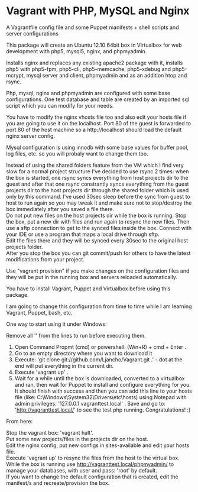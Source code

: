 Vagrant with PHP, MySQL and Nginx
=======

A Vagrantfile config file and some Puppet manifests + shell scripts and server configurations

This package will create an Ubuntu 12.10 64bit box in Virtualbox for web development with php5, mysql5, nginx,
and phpmyadmin.

Installs nginx and replaces any existing apache2 package with it, installs php5 with php5-fpm, php5-cli, php5-memcache,
php5-xdebug and php5-mcrypt, mysql server and client, phpmyadmin and as an addition htop and rsync.

Php, mysql, nginx and phpmyadmin are configured with some base configurations.
One test database and table are created by an imported sql script which you can modify for your needs.

You have to modify the nginx vhosts file too and also edit your hosts file if you are going to use it on the localhost.
Port 80 of the guest is forwarded to port 80 of the host machine so a http://localhost should load the default nginx server config.

Mysql configuration is using innodb with some base values for buffer pool, log files, etc. so you will probaly want to change them too.

Instead of using the shared folders feature from the VM which I find very slow for a normal project structure
I've decided to use rsync 2 times: when the box is started, one rsync syncs everything from host projects dir
to the guest and after that one rsync constrantly syncs everything from the guest projects dir to the host
projects dir through the shared folder which is used only by this command.
I've used 30sec sleep before the sync from guest to host to run again so you may tweak it and make sure
not to stop/destroy the box immediately after you saved a file there.<br />
Do not put new files on the host projects dir while the box is running.
Stop the box, put a new dir with files and run again to resync the new files.
Then use a sftp connection to get to the synced files inside the box. Connect with your IDE or use a program that maps
a local drive through sftp.<br />
Edit the files there and they will be synced every 30sec to the original host projects folder.<br />
After you stop the box you can git commit/push for others to have the latest modifications from your project.

Use "vagrant provision" if you make changes on the configuration files and they will be put in the running box and servers reloaded automatically.

You have to install Vagrant, Puppet and Virtualbox before using this package.

I am going to change this configuration from time to time while I am learning Vagrant, Puppet, bash, etc.


One way to start using it under Windows:

Remove all '' from the lines to run before executing them.

1. Open Command Propmt (cmd) or powershell: (Win+R) + cmd + Enter .
2. Go to an empty directory where you want to download it
3. Execute: 'git clone git://github.com/Ljancho/Vagrant.git .' - dot at the end will put everything in the current dir.
4. Execute 'vagrant up' .
5. Wait for a while until the box is downloaded, converted to a virtualbox and ran, then wait for Puppet to install and
configure everything for you.
It should finish with success and then you can add this line to your hosts file (like: C:\Windows\System32\Drivers\etc\hosts)
using Notepad with admin privileges: '127.0.0.1 vagranttest.local' .
Save and go to: 'http://vagranttest.local/' to see the test php running.
Congratulations! :)

From here:

Stop the vagrant box: 'vagrant halt'.<br />
Put some new projects/files in the projects dir on the host.<br />
Edit the nginx config, put new configs in sites-available and edit your hosts file.<br />
Execute 'vagrant up' to resync the files from the host to the virtual box.<br />
While the box is running use http://vagranttest.local/phpmyadmin/ to manage your databases,
with user and pass: 'root' by default.<br />
If you want to change the default configuration that is created, edit the manifest/s and recreate/provision the box.
